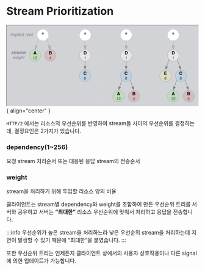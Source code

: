 # Stream Prioritization

![Stream Prioritization](../image/stream_prioritization.png){ align="center" }

`HTTP/2` 에서는 리소스의 우선순위를 반영하여 stream들 사이의 우선순위를 결정하는데, 결정요인은 2가지가 있습니다.

### dependency(1~256)

요청 stream 처리순서 또는 대응된 응답 stream의 전송순서

### weight

stream을 처리하기 위해 투입할 리소스 양의 비율

클라이언트는 stream별 dependency와 weight를 조합하여 만든 우선순위 트리를 서버와 공유하고 서버는 **“최대한”** 리소스 우선순위에 맞춰서 처리하고 응답을 전송합니다.

:::info
우선순위가 높은 stream을 처리하느라 낮은 우선순위 stream을 처리하는데 지연이 발생할 수 있기 때문에 “최대한”을 붙였습니다.
:::

또한 우선순위 트리는 언제든지 클라이언트 상에서의 사용자 상호작용이나 다른 signal에 의한 업데이트가 가능합니다.

